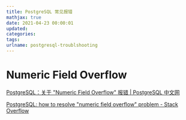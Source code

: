 ```yaml
---
title: PostgreSQL 常见报错
mathjax: true
date: 2021-04-23 00:00:01
updated:
categories:
tags:
urlname: postgresql-troublshooting
---
```




<!-- more -->





# Numeric Field Overflow

[PostgreSQL：关于 "Numeric Field Overflow" 报错 | PostgreSQL 中文网](https://postgres.fun/20130929160500.html)

[PostgreSQL: how to resolve "numeric field overflow" problem - Stack Overflow](https://stackoverflow.com/questions/7340215/postgresql-how-to-resolve-numeric-field-overflow-problem/7343026)





